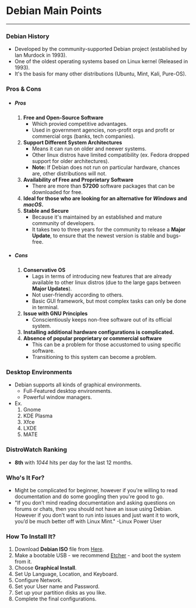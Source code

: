 # Debian Main Points
----
### Debian History  
- Developed by the community-supported Debian project (established by Ian Murdock in 1993).
- One of the oldest operating systems based on Linux kernel (Released in 1993).
- It's the basis for many other distributions (Ubuntu, Mint, Kali, Pure-OS).

### Pros & Cons
- ##### Pros
	1. **Free and Open-Source Software**
		- Which provied competitive advantages.
		- Used in government agencies, non-profit orgs and profit or commercial orgs (banks, tech companies).
	2. **Support Different System Architectures**
		- Means it can run on older and neewer systems.
		- Other linux distros have limited compatibility (ex. Fedora dropped support for older architectures).
		- **Note:** If Debian does not run on particular hardware, chances are, other distributions will not.
	3. **Availability of Free and Proprietary Software**
		- There are more than **57200** software packages that can be downloaded for free.
	4. **Ideal for those who are looking for an alternative for *Windows* and *macOS*.**
	5. **Stable and Secure**
		- Because it's maintained by an established and mature community of developers.
		- It takes two to three years for the community to release a **Major Update**, to ensure that the newest version is stable and bugs-free.
- ##### Cons
	1. **Conservative OS**
		- Lags in terms of introducing new features that are already available to other linux distros (due to the large gaps between **Major Updates**).
		- Not user-friendly according to others.
		- Basic GUI framework, but most complex tasks can only be done in terminal.
	2. **Issue with GNU Principles**
		- Conscientiously keeps non-free software out of its official system.
	3. **Installing additional hardware configurations is complicated.**
	4. **Absence of popular proprietary or commercial software**
		- This can be a problem for those  accustomed to using specific software. 
		- Transitioning to this system can become a problem.
		
### Desktop Environments
- Debian supports all kinds of graphical environments.
	- Full-Featured desktop environments.
	- Powerful window managers.
- Ex.
	1. Gnome
	2. KDE Plasma
	3. Xfce
	4. LXDE
	5. MATE

### DistroWatch Ranking
- **8th** with *1044* hits per day for the last 12 months.

### Who's It For?
- Might be complicated for beginner, however if you're willing to read documentation and do some googling then you're good to go.
- "If you don’t mind reading documentation and asking questions on forums or chats, then you should not have an issue using Debian. However if you don’t want to run into issues and just want it to work, you’d be much better off with Linux Mint."  -Linux Power User

### How To Install It?
1. Download **Debian ISO** file from [Here](https://www.debian.org/).
2. Make a bootable USB - we recommend [Etcher](https://www.balena.io/etcher) - and boot the system from it.
3. Choose **Graphical Install**.
4. Set Up Language, Location, and Keyboard.
5. Configure Network.
6. Set your User name and Password.
7. Set up your partition disks as you like.
8. Complete the final configurations.
